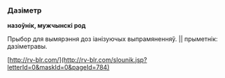 ### Дазіметр
**назоўнік, мужчынскі род**

Прыбор для вымярэння доз іанізуючых выпрамяненняў. || прыметнік: дазіметравы.

<a rel="author">[http://rv-blr.com/](http://rv-blr.com/slounik.jsp?letterId=0&maskId=0&pageId=784)</a>
